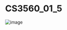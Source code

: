# CS3560_01_5

![image](https://user-images.githubusercontent.com/85195875/141662608-8af91cc9-cfb1-4c72-97fa-6ceeaaf0d2aa.png)
